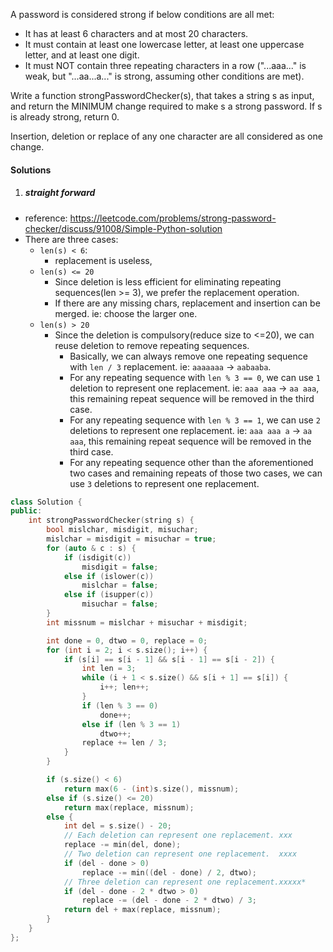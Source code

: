 A password is considered strong if below conditions are all met:

-    It has at least 6 characters and at most 20 characters.
-    It must contain at least one lowercase letter, at least one uppercase letter, and at least one digit.
-    It must NOT contain three repeating characters in a row ("...aaa..." is weak, but "...aa...a..." is strong, assuming other conditions are met).

Write a function strongPasswordChecker(s), that takes a string s as input, and return the MINIMUM change required to make s a strong password. If s is already strong, return 0.

Insertion, deletion or replace of any one character are all considered as one change.


#### Solutions

1. ##### straight forward

- reference: https://leetcode.com/problems/strong-password-checker/discuss/91008/Simple-Python-solution
- There are three cases:
    - `len(s) < 6`:
        - replacement is useless,
    - `len(s) <= 20`
        - Since deletion is less efficient for eliminating repeating sequences(len >= 3), we prefer the replacement operation.
        - If there are any missing chars, replacement and insertion can be merged. ie: choose the larger one.
    - `len(s) > 20`
        - Since the deletion is compulsory(reduce size to <=20), we can reuse deletion to remove repeating sequences.
            - Basically, we can always remove one repeating sequence with `len / 3` replacement. ie: `aaaaaaa` -> `aabaaba`.
            - For any repeating sequence with `len % 3 == 0`, we can use `1` deletion to represent one replacement. ie:  `aaa aaa`  -> `aa aaa`, this remaining repeat sequence will be removed in the third case.
            - For any repeating sequence with `len % 3 == 1`, we can use `2` deletions to represent one replacement. ie: `aaa aaa a` -> `aa aaa`, this remaining repeat sequence will be removed in the third case.
            - For any repeating sequence other than the aforementioned two cases and remaining repeats of those two cases, we can use `3` deletions to represent one replacement.


```cpp
class Solution {
public:
    int strongPasswordChecker(string s) {
        bool mislchar, misdigit, misuchar;
        mislchar = misdigit = misuchar = true;
        for (auto & c : s) {
            if (isdigit(c))
                misdigit = false;
            else if (islower(c))
                mislchar = false;
            else if (isupper(c))
                misuchar = false;
        }
        int missnum = mislchar + misuchar + misdigit;

        int done = 0, dtwo = 0, replace = 0;
        for (int i = 2; i < s.size(); i++) {
            if (s[i] == s[i - 1] && s[i - 1] == s[i - 2]) {
                int len = 3;
                while (i + 1 < s.size() && s[i + 1] == s[i]) {
                    i++; len++;
                }
                if (len % 3 == 0)
                    done++;
                else if (len % 3 == 1)
                    dtwo++;
                replace += len / 3;
            }
        }

        if (s.size() < 6)
            return max(6 - (int)s.size(), missnum);
        else if (s.size() <= 20)
            return max(replace, missnum);
        else {
            int del = s.size() - 20;
            // Each deletion can represent one replacement. xxx
            replace -= min(del, done);
            // Two deletion can represent one replacement.  xxxx
            if (del - done > 0)
                replace -= min((del - done) / 2, dtwo);
            // Three deletion can represent one replacement.xxxxx*
            if (del - done - 2 * dtwo > 0)
                replace -= (del - done - 2 * dtwo) / 3;
            return del + max(replace, missnum);
        }
    }
};
```